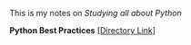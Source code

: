 This is my notes on *Studying all about Python*






****Python Best Practices**** [[Directory Link](https://github.com/Thisizzellie/Python-/blob/main/Pythonbestpractices/good_naming.py)]
